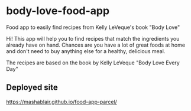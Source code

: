 # body-love-food-app
Food app to easily find recipes from Kelly LeVeque's book "Body Love"

Hi! This app will help you to find recipes that match the ingredients you already have on hand. Chances are you have a lot of great foods at home and don't need to buy anything else for a healthy, delicious meal.

The recipes are based on the book by Kelly LeVeque "Body Love Every Day"

## Deployed site
https://mashablair.github.io/food-app-parcel/
